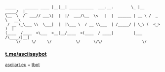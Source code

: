 ```                  .__.__                              ___.           __    
_____    ______ ____ |__|__| ___________  ___.__.        \_ |__   _____/  |_  
\__  \  /  ___// ___\|  |  |/  ___/\__  \<   |  |  ______ | __ \ /  _ \   __\ 
 / __ \_\___ \\  \___|  |  |\___ \  / __ \\___  | /_____/ | \_\ (  <_> )  |   
(____  /____  >\___  >__|__/____  >(____  / ____|         |___  /\____/|__|   
     \/     \/     \/           \/      \/\/                  \/           
```
### [t.me/asciisaybot](https://t.me/asciisaybot) 
[asciiart.eu](https://www.asciiart.eu/animals/) + [tbot](https://github.com/yanzay/tbot) <br />
